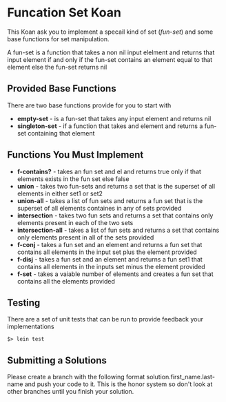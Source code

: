 # Funcation Set Koan

This Koan ask you to implement a specail kind of set (_fun-set_) and some base
functions for set manipulation. 

A fun-set is a function that takes a non nil input elelment and
returns that input element if and only if the fun-set contains an
element equal to that element else the fun-set returns nil


## Provided Base Functions

There are two base functions provide for you to start with

* __empty-set__ - is a fun-set that takes any input element and returns
  nil
* __singleton-set__ - if a function that takes and element and returns a
  fun-set containing that element

## Functions You Must Implement

* __f-contains?__ - takes an fun set and el and returns true only if that
  elements exists in the fun set else false
* __union__ - takes two fun-sets and returns a set that is the superset
  of all elements in either set1 or set2
* __union-all__ - takes a list of fun sets and returns a fun set that is the
  superset of all elements containes in any of sets provided
* __intersection__ - takes two fun sets and returns a set that contains only
  elements present in each of the two sets
* __intersection-all__ - takes a list of fun sets and returns a set that contains
  only elements present in all of the sets provided
* __f-conj__ - takes a fun set and an element and returns a fun set
  that contains all elements in the input set plus the
  element provided
* __f-disj__ - takes a fun set and an element and returns a fun set1
  that contains all elements in the inputs set minus the
  element provided
* __f-set__ - takes a vaiable number of  elements and creates a fun set
  that contains all the elements provided

## Testing

There are a set of unit tests that can be run to provide feedback your
implementations

```
$> lein test
```

## Submitting a Solutions

Please create a branch with the following format
solution.first_name.last-name and push your code to it.  This is the
honor system so don't look at other branches until you finish your solution.

